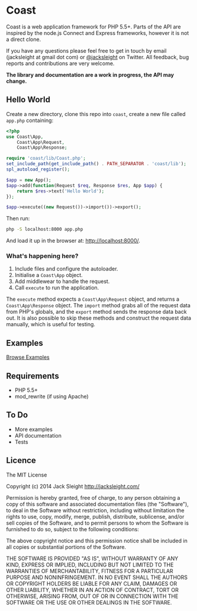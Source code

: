# Coast

Coast is a web application framework for PHP 5.5+. Parts of the API are inspired by the node.js Connect and Express frameworks, however it is not a direct clone.

If you have any questions please feel free to get in touch by email (jacksleight at gmail dot com) or [@jacksleight](https://twitter.com/jacksleight) on Twitter. All feedback, bug reports and contributions are very welcome.

**The library and documentation are a work in progress, the API may change.**

## Hello World

Create a new directory, clone this repo into `coast`, create a new file called `app.php` containing:

```php
<?php
use Coast\App,
	Coast\App\Request, 
	Coast\App\Response;

require 'coast/lib/Coast.php';
set_include_path(get_include_path() . PATH_SEPARATOR . 'coast/lib');
spl_autoload_register();

$app = new App();
$app->add(function(Request $req, Response $res, App $app) {
	return $res->text('Hello World');
});

$app->execute((new Request())->import())->export();
```
	
Then run:

```bash
php -S localhost:8000 app.php
```
	
And load it up in the browser at: [http://localhost:8000/](http://localhost:8000/).

### What's happening here?

1. Include files and configure the autoloader.
2. Initialise a `Coast\App` object.
3. Add middlewear to handle the request.
4. Call `execute` to run the application.

The `execute` method expects a `Coast\App\Request` object, and returns a `Coast\App\Response` object. The `import` method grabs all of the request data from PHP's globals, and the `export` method sends the response data back out. It is also possible to skip these methods and construct the request data manually, which is useful for testing.

## Examples

[Browse Examples](examples)

## Requirements

* PHP 5.5+
* mod_rewrite (if using Apache)

## To Do

* More examples
* API documentation
* Tests

## Licence

The MIT License

Copyright (c) 2014 Jack Sleight <http://jacksleight.com/>

Permission is hereby granted, free of charge, to any person obtaining a copy
of this software and associated documentation files (the "Software"), to deal
in the Software without restriction, including without limitation the rights
to use, copy, modify, merge, publish, distribute, sublicense, and/or sell
copies of the Software, and to permit persons to whom the Software is
furnished to do so, subject to the following conditions:

The above copyright notice and this permission notice shall be included in
all copies or substantial portions of the Software.

THE SOFTWARE IS PROVIDED "AS IS", WITHOUT WARRANTY OF ANY KIND, EXPRESS OR
IMPLIED, INCLUDING BUT NOT LIMITED TO THE WARRANTIES OF MERCHANTABILITY,
FITNESS FOR A PARTICULAR PURPOSE AND NONINFRINGEMENT. IN NO EVENT SHALL THE
AUTHORS OR COPYRIGHT HOLDERS BE LIABLE FOR ANY CLAIM, DAMAGES OR OTHER
LIABILITY, WHETHER IN AN ACTION OF CONTRACT, TORT OR OTHERWISE, ARISING FROM,
OUT OF OR IN CONNECTION WITH THE SOFTWARE OR THE USE OR OTHER DEALINGS IN
THE SOFTWARE.